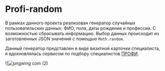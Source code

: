 # Profi-random

В рамках данного проекта реализован генератор случайных пользовательских данных: ФИО, пола, даты рождения и профессии. С возможностью сбрасывать информацию. 
Выбор данных происходит из заготовленных JSON значений с помощью `Math.random`.

Данный генератор представлен в виде визитной карточки специалиста, я вдохновлялась сервисом по подбору специалистов [ПРОФИ](https://profi.ru/). 

![![pngwing com (2)](https://github.com/zzzVSchulzzz/profi-random/assets/135040463/d0842d40-642c-40e5-aaae-a17cd541fef3)


